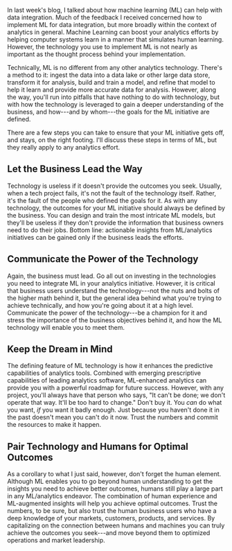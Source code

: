 In last week's blog, I talked about how machine learning (ML) can help
with data integration. Much of the feedback I received concerned how to
implement ML for data integration, but more broadly within the context
of analytics in general. Machine Learning can boost your analytics
efforts by helping computer systems learn in a manner that simulates
human learning. However, the technology you use to implement ML is not
nearly as important as the thought process behind your implementation.

Technically, ML is no different from any other analytics technology.
There's a method to it: ingest the data into a data lake or other large
data store, transform it for analysis, build and train a model, and
refine that model to help it learn and provide more accurate data for
analysis. However, along the way, you'll run into pitfalls that have
nothing to do with technology, but with how the technology is leveraged
to gain a deeper understanding of the business, and how---and by
whom---the goals for the ML initiative are defined.

There are a few steps you can take to ensure that your ML initiative
gets off, and stays, on the right footing. I'll discuss these steps in
terms of ML, but they really apply to any analytics effort.

Let the Business Lead the Way
-----------------------------

Technology is useless if it doesn't provide the outcomes you seek.
Usually, when a tech project fails, it's not the fault of the technology
itself. Rather, it's the fault of the people who defined the goals for
it. As with any technology, the outcomes for your ML initiative should
always be defined by the business. You can design and train the most
intricate ML models, but they'll be useless if they don't provide the
information that business owners need to do their jobs. Bottom line:
actionable insights from ML/analytics initiatives can be gained only if
the business leads the efforts.

Communicate the Power of the Technology
---------------------------------------

Again, the business must lead. Go all out on investing in the
technologies you need to integrate ML in your analytics initiative.
However, it is critical that business users understand the
technology---not the nuts and bolts of the higher math behind it, but
the general idea behind what you're trying to achieve technically, and
how you're going about it at a high level. Communicate the power of the
technology---be a champion for it and stress the importance of the
business objectives behind it, and how the ML technology will enable you
to meet them.

Keep the Dream in Mind
----------------------

The defining feature of ML technology is how it enhances the predictive
capabilities of analytics tools. Combined with emerging prescriptive
capabilities of leading analytics software, ML-enhanced analytics can
provide you with a powerful roadmap for future success. However, with
any project, you'll always have that person who says, "It can't be done;
we don't operate that way. It'll be too hard to change." Don't buy it.
You *can* do what you want, *if* you want it badly enough. Just because
you haven't done it in the past doesn't mean you can't do it now. Trust
the numbers and commit the resources to make it happen.

Pair Technology and Humans for Optimal Outcomes
-----------------------------------------------

As a corollary to what I just said, however, don't forget the human
element. Although ML enables you to go beyond human understanding to get
the insights you need to achieve better outcomes, humans still play a
large part in any ML/analytics endeavor. The combination of human
experience and ML-augmented insights will help you achieve optimal
outcomes. Trust the numbers, to be sure, but also trust the human
business users who have a deep knowledge of your markets, customers,
products, and services. By capitalizing on the connection between humans
and machines you can truly achieve the outcomes you seek---and move
beyond them to optimized operations and market leadership.
